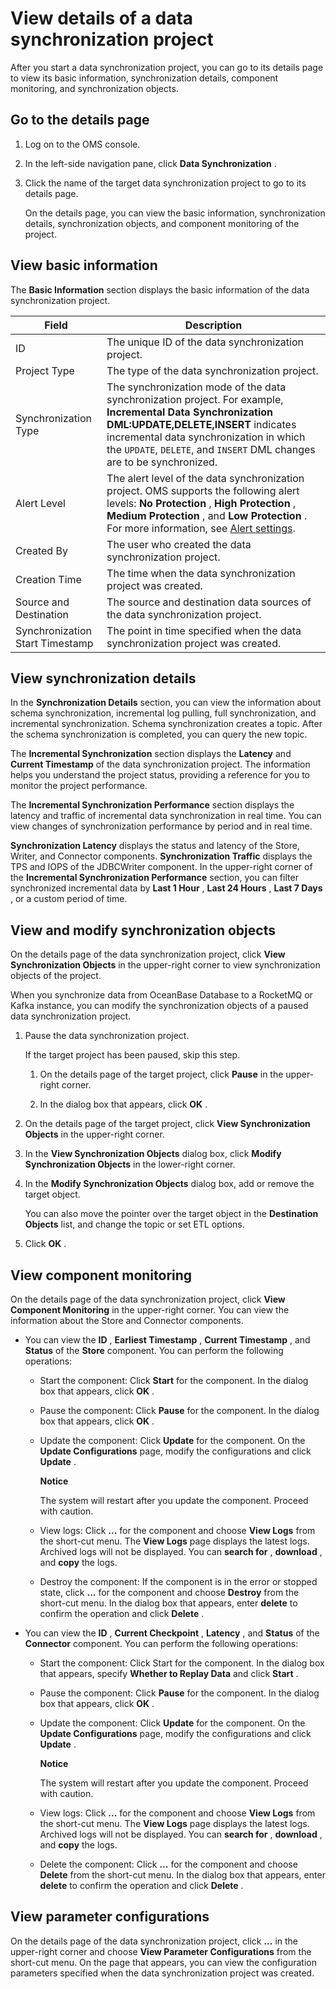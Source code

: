 View details of a data synchronization project 
===================================================================

After you start a data synchronization project, you can go to its details page to view its basic information, synchronization details, component monitoring, and synchronization objects. 

Go to the details page 
-------------------------------------------

1. Log on to the OMS console.

   

2. In the left-side navigation pane, click **Data Synchronization** .

   

3. Click the name of the target data synchronization project to go to its details page. 

   On the details page, you can view the basic information, synchronization details, synchronization objects, and component monitoring of the project.
   




View basic information 
-------------------------------------------

The **Basic Information** section displays the basic information of the data synchronization project. 


|            **Field**            |                                                                                                                                  **Description**                                                                                                                                  |
|---------------------------------|-----------------------------------------------------------------------------------------------------------------------------------------------------------------------------------------------------------------------------------------------------------------------------------|
| ID                              | The unique ID of the data synchronization project.                                                                                                                                                                                                                                |
| Project Type                    | The type of the data synchronization project.                                                                                                                                                                                                                                     |
| Synchronization Type            | The synchronization mode of the data synchronization project. For example, **Incremental Data Synchronization DML:UPDATE,DELETE,INSERT** indicates incremental data synchronization in which the `UPDATE`, `DELETE`, and `INSERT` DML changes are to be synchronized.             |
| Alert Level                     | The alert level of the data synchronization project. OMS supports the following alert levels: **No Protection** , **High Protection** , **Medium Protection** , and **Low Protection** . For more information, see [Alert settings](/en-US/5.user-guide/7.system-management/2.alert-center-1/3.alert-settings.md). |
| Created By                      | The user who created the data synchronization project.                                                                                                                                                                                                                            |
| Creation Time                   | The time when the data synchronization project was created.                                                                                                                                                                                                                       |
| Source and Destination          | The source and destination data sources of the data synchronization project.                                                                                                                                                                                                      |
| Synchronization Start Timestamp | The point in time specified when the data synchronization project was created.                                                                                                                                                                                                    |



View synchronization details 
-------------------------------------------------

In the **Synchronization Details** section, you can view the information about schema synchronization, incremental log pulling, full synchronization, and incremental synchronization. Schema synchronization creates a topic. After the schema synchronization is completed, you can query the new topic. 

The **Incremental Synchronization** section displays the **Latency** and **Current Timestamp** of the data synchronization project. The information helps you understand the project status, providing a reference for you to monitor the project performance. 

The **Incremental Synchronization Performance** section displays the latency and traffic of incremental data synchronization in real time. You can view changes of synchronization performance by period and in real time. 

**Synchronization Latency** displays the status and latency of the Store, Writer, and Connector components. **Synchronization Traffic** displays the TPS and IOPS of the JDBCWriter component. In the upper-right corner of the **Incremental Synchronization Performance** section, you can filter synchronized incremental data by **Last 1 Hour** , **Last 24 Hours** , **Last 7 Days** , or a custom period of time.

View and modify synchronization objects 
------------------------------------------------------------

On the details page of the data synchronization project, click **View Synchronization Objects** in the upper-right corner to view synchronization objects of the project. 

When you synchronize data from OceanBase Database to a RocketMQ or Kafka instance, you can modify the synchronization objects of a paused data synchronization project. 

1. Pause the data synchronization project. 

   If the target project has been paused, skip this step. 
   1. On the details page of the target project, click **Pause** in the upper-right corner.

      
   
   2. In the dialog box that appears, click **OK** .

      
   

   

2. On the details page of the target project, click **View Synchronization Objects** in the upper-right corner.

   

3. In the **View Synchronization Objects** dialog box, click **Modify Synchronization Objects** in the lower-right corner.

   

4. In the **Modify Synchronization Objects** dialog box, add or remove the target object. 

   You can also move the pointer over the target object in the **Destination Objects** list, and change the topic or set ETL options.
   

5. Click **OK** .

   




View component monitoring 
----------------------------------------------

On the details page of the data synchronization project, click **View Component Monitoring** in the upper-right corner. You can view the information about the Store and Connector components.

* You can view the **ID** , **Earliest Timestamp** , **Current Timestamp** , and **Status** of the **Store** component. You can perform the following operations:

  * Start the component: Click **Start** for the component. In the dialog box that appears, click **OK** .

    
  
  * Pause the component: Click **Pause** for the component. In the dialog box that appears, click **OK** .

    
  
  * Update the component: Click **Update** for the component. On the **Update Configurations** page, modify the configurations and click **Update** . 

    **Notice**

    

    The system will restart after you update the component. Proceed with caution.
    
  
  * View logs: Click **...** for the component and choose **View Logs** from the short-cut menu. The **View Logs** page displays the latest logs. Archived logs will not be displayed. You can **search for** , **download** , and **copy** the logs.

    
  
  * Destroy the component: If the component is in the error or stopped state, click **...** for the component and choose **Destroy** from the short-cut menu. In the dialog box that appears, enter **delete** to confirm the operation and click **Delete** .

    
  

  

* You can view the **ID** , **Current Checkpoint** , **Latency** , and **Status** of the **Connector** component. You can perform the following operations:

  * Start the component: Click Start for the component. In the dialog box that appears, specify **Whether to Replay Data** and click **Start** .

    
  
  * Pause the component: Click **Pause** for the component. In the dialog box that appears, click **OK** .

    
  
  * Update the component: Click **Update** for the component. On the **Update Configurations** page, modify the configurations and click **Update** . 

    **Notice**

    

    The system will restart after you update the component. Proceed with caution.
    
  

  
  <!-- -->

  * View logs: Click **...** for the component and choose **View Logs** from the short-cut menu. The **View Logs** page displays the latest logs. Archived logs will not be displayed. You can **search for** , **download** , and **copy** the logs.

    
  
  * Delete the component: Click **...** for the component and choose **Delete** from the short-cut menu. In the dialog box that appears, enter **delete** to confirm the operation and click **Delete** .

    
  

  




View parameter configurations 
--------------------------------------------------

On the details page of the data synchronization project, click **...** in the upper-right corner and choose **View Parameter Configurations** from the short-cut menu. On the page that appears, you can view the configuration parameters specified when the data synchronization project was created.
